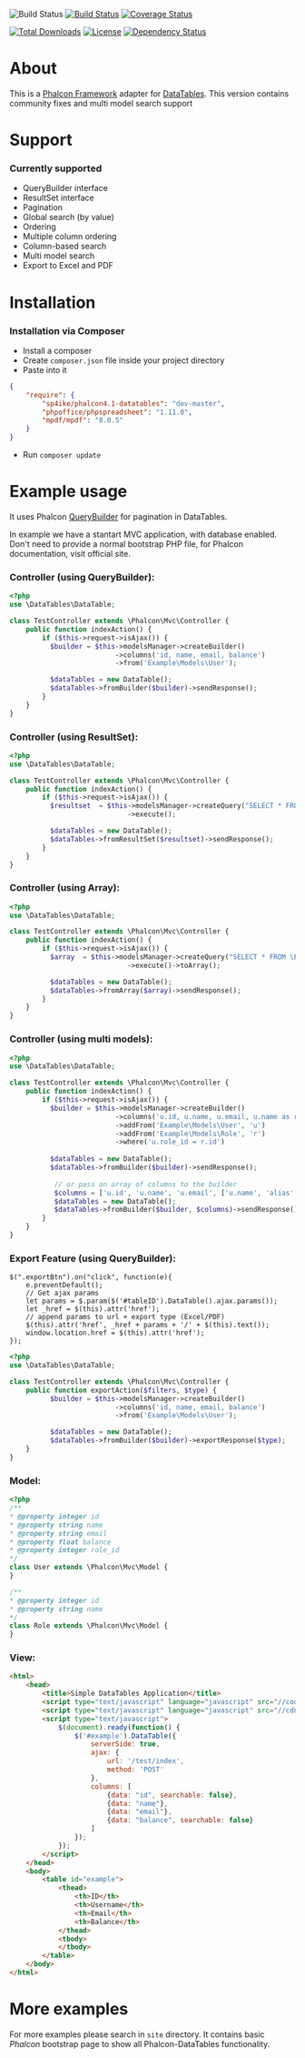 
![Build Status](https://img.shields.io/badge/branch-master-blue.svg) [![Build Status](https://travis-ci.org/m1ome/phalcon-datatables.svg?branch=master)](https://travis-ci.org/m1ome/phalcon-datatables) [![Coverage Status](https://coveralls.io/repos/m1ome/phalcon-datatables/badge.svg)](https://coveralls.io/r/m1ome/phalcon-datatables)

[![Total Downloads](https://poser.pugx.org/m1ome/phalcon-datatables/downloads.svg)](https://packagist.org/packages/m1ome/phalcon-datatables)  [![License](https://poser.pugx.org/m1ome/phalcon-datatables/license.svg)](https://packagist.org/packages/m1ome/phalcon-datatables)
[![Dependency Status](https://www.versioneye.com/user/projects/54de663d271c93aa12000002/badge.svg?style=flat)](https://www.versioneye.com/user/projects/54de663d271c93aa12000002)


# About
This is a [Phalcon Framework](http://phalconphp.com/) adapter for [DataTables](http://www.datatables.net/).
This version contains community fixes and multi model search support
# Support
### Currently supported
* QueryBuilder interface
* ResultSet interface
* Pagination
* Global search (by value)
* Ordering
* Multiple column ordering
* Column-based search
* Multi model search
* Export to Excel and PDF

# Installation
### Installation via Composer
* Install a composer
* Create `composer.json` file inside your project directory
* Paste into it
```json
{
    "require": {
        "sp4ike/phalcon4.1-datatables": "dev-master",
        "phpoffice/phpspreadsheet": "1.11.0",
        "mpdf/mpdf": "8.0.5"
    }
}
```
* Run `composer update`

# Example usage
It uses Phalcon [QueryBuilder](http://docs.phalconphp.com/en/latest/api/Phalcon_Mvc_Model_Query_Builder.html) for pagination in DataTables.

In example we have a stantart MVC application, with database enabled. Don't need to provide a normal bootstrap PHP file, for Phalcon documentation, visit official site.

### Controller (using QueryBuilder):
```php
<?php
use \DataTables\DataTable;

class TestController extends \Phalcon\Mvc\Controller {
    public function indexAction() {
        if ($this->request->isAjax()) {
          $builder = $this->modelsManager->createBuilder()
                          ->columns('id, name, email, balance')
                          ->from('Example\Models\User');

          $dataTables = new DataTable();
          $dataTables->fromBuilder($builder)->sendResponse();
        }
    }
}
```

### Controller (using ResultSet):
```php
<?php
use \DataTables\DataTable;

class TestController extends \Phalcon\Mvc\Controller {
    public function indexAction() {
        if ($this->request->isAjax()) {
          $resultset  = $this->modelsManager->createQuery("SELECT * FROM \Example\Models\User")
                             ->execute();

          $dataTables = new DataTable();
          $dataTables->fromResultSet($resultset)->sendResponse();
        }
    }
}
```

### Controller (using Array):
```php
<?php
use \DataTables\DataTable;

class TestController extends \Phalcon\Mvc\Controller {
    public function indexAction() {
        if ($this->request->isAjax()) {
          $array  = $this->modelsManager->createQuery("SELECT * FROM \Example\Models\User")
                             ->execute()->toArray();

          $dataTables = new DataTable();
          $dataTables->fromArray($array)->sendResponse();
        }
    }
}
```

### Controller (using multi models):
```php
<?php
use \DataTables\DataTable;

class TestController extends \Phalcon\Mvc\Controller {
    public function indexAction() {
        if ($this->request->isAjax()) {
          $builder = $this->modelsManager->createBuilder()
                          ->columns('u.id, u.name, u.email, u.name as role_name')
                          ->addFrom('Example\Models\User', 'u')
                          ->addFrom('Example\Models\Role', 'r')
                          ->where('u.role_id = r.id')
           
          $dataTables = new DataTable();
          $dataTables->fromBuilder($builder)->sendResponse();
          
           // or pass an array of columns to the builder
           $columns = ['u.id', 'u.name', 'u.email', ['u.name', 'alias' => 'role_name']];
           $dataTables = new DataTable();
           $dataTables->fromBuilder($builder, $columns)->sendResponse();
        }
    }
}
```

### Export Feature (using QueryBuilder):
```jquery
$(".exportBtn").on("click", function(e){
    e.preventDefault();
    // Get ajax params
    let params = $.param($('#tableID').DataTable().ajax.params());
    let _href = $(this).attr('href');
    // append params to url + export type (Excel/PDF)
    $(this).attr('href', _href + params + '/' + $(this).text());
    window.location.href = $(this).attr('href');
});
```

```php
<?php
use \DataTables\DataTable;

class TestController extends \Phalcon\Mvc\Controller {
    public function exportAction($filters, $type) {
          $builder = $this->modelsManager->createBuilder()
                          ->columns('id, name, email, balance')
                          ->from('Example\Models\User');

          $dataTables = new DataTable();
          $dataTables->fromBuilder($builder)->exportResponse($type);
    }
}
```

### Model:
```php
<?php
/**
* @property integer id
* @property string name
* @property string email
* @property float balance
* @property integer role_id
*/
class User extends \Phalcon\Mvc\Model {
}

/**
* @property integer id
* @property string name
*/
class Role extends \Phalcon\Mvc\Model {
}
```

### View:
```html
<html>
    <head>
        <title>Simple DataTables Application</title>
        <script type="text/javascript" language="javascript" src="//code.jquery.com/jquery-1.11.1.min.js"></script>
        <script type="text/javascript" language="javascript" src="//cdn.datatables.net/1.10.4/js/jquery.dataTables.min.js"></script>
        <script type="text/javascript">
            $(document).ready(function() {
                $('#example').DataTable({
                    serverSide: true,
                    ajax: {
                        url: '/test/index',
                        method: 'POST'
                    },
                    columns: [
                        {data: "id", searchable: false},
                        {data: "name"},
                        {data: "email"},
                        {data: "balance", searchable: false}
                    ]
                });
            });
        </script>
    </head>
    <body>
        <table id="example">
            <thead>
                <th>ID</th>
                <th>Username</th>
                <th>Email</th>
                <th>Balance</th>
            </thead>
            <tbody>
            </tbody>
        </table>
    </body>
</html>
```

# More examples
For more examples please search in `site` directory.
It contains basic *Phalcon* bootstrap page to show all Phalcon-DataTables functionality.
